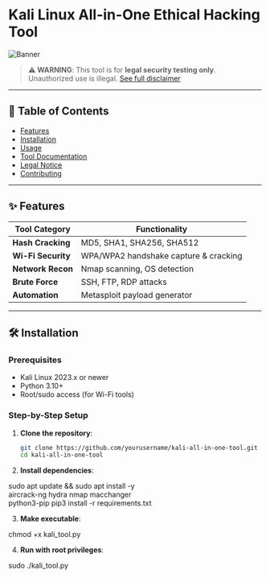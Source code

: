 # Kali Linux All-in-One Ethical Hacking Tool

![Banner](assets/banner.png)

> **⚠ WARNING**: This tool is for **legal security testing only**. Unauthorized use is illegal. [See full disclaimer](#-legal-notice)

---

## 📖 Table of Contents
- [Features](#-features)
- [Installation](#-installation)
- [Usage](#-usage)
- [Tool Documentation](#-tool-documentation)
- [Legal Notice](#-legal-notice)
- [Contributing](#-contributing)

---

## ✨ Features
| Tool Category       | Functionality                          |
|---------------------|---------------------------------------|
| **Hash Cracking**   | MD5, SHA1, SHA256, SHA512             |
| **Wi-Fi Security**  | WPA/WPA2 handshake capture & cracking |
| **Network Recon**   | Nmap scanning, OS detection           |
| **Brute Force**     | SSH, FTP, RDP attacks                 |
| **Automation**      | Metasploit payload generator          |

---

## 🛠 Installation

### Prerequisites
- Kali Linux 2023.x or newer
- Python 3.10+
- Root/sudo access (for Wi-Fi tools)

### Step-by-Step Setup

1. **Clone the repository**:
   ```bash
   git clone https://github.com/yourusername/kali-all-in-one-tool.git
   cd kali-all-in-one-tool

2. **Install dependencies**:

sudo apt update && sudo apt install -y \
aircrack-ng hydra nmap macchanger \
python3-pip
pip3 install -r requirements.txt

3. **Make executable**:

chmod +x kali_tool.py

4. **Run with root privileges**:

sudo ./kali_tool.py
